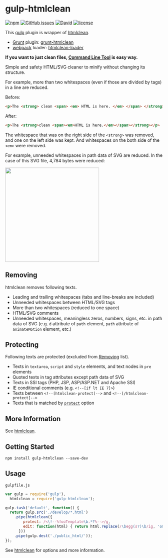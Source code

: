 # gulp-htmlclean

[![npm](https://img.shields.io/npm/v/gulp-htmlclean.svg)](https://www.npmjs.com/package/gulp-htmlclean) [![GitHub issues](https://img.shields.io/github/issues/anseki/gulp-htmlclean.svg)](https://github.com/anseki/gulp-htmlclean/issues) [![David](https://img.shields.io/david/anseki/gulp-htmlclean.svg)](package.json) [![license](https://img.shields.io/badge/license-MIT-blue.svg)](LICENSE-MIT)

This [gulp](http://gulpjs.com/) plugin is wrapper of [htmlclean](https://github.com/anseki/htmlclean).

* [Grunt](http://gruntjs.com/) plugin: [grunt-htmlclean](https://github.com/anseki/grunt-htmlclean)
* [webpack](http://webpack.github.io/) loader: [htmlclean-loader](https://github.com/anseki/htmlclean-loader)

**If you want to just clean files, [Command Line Tool](https://github.com/anseki/htmlclean) is easy way.**

Simple and safety HTML/SVG cleaner to minify without changing its structure.

For example, more than two whitespaces (even if those are divided by tags) in a line are reduced.

Before:

```html
<p>The <strong> clean <span> <em> HTML is here. </em> </span> </strong> </p>
```

After:

```html
<p>The <strong>clean <span><em>HTML is here.</em></span></strong></p>
```

The whitespace that was on the right side of the `<strong>` was removed, and one on the left side was kept. And whitespaces on the both side of the `<em>` were removed.

For example, unneeded whitespaces in path data of SVG are reduced. In the case of this SVG file, 4,784 bytes were reduced:

<img src="https://rawgit.com/anseki/grunt-htmlclean/master/Ghostscript_Tiger.svg" width="300" height="300">

## Removing

htmlclean removes following texts.

+ Leading and trailing whitespaces (tabs and line-breaks are included)
+ Unneeded whitespaces between HTML/SVG tags
+ More than two whitespaces (reduced to one space)
+ HTML/SVG comments
+ Unneeded whitespaces, meaningless zeros, numbers, signs, etc. in path data of SVG (e.g. `d` attribute of `path` element, `path` attribute of `animateMotion` element, etc.)

## Protecting

Following texts are protected (excluded from [Removing](#removing) list).

+ Texts in `textarea`, `script` and `style` elements, and text nodes in `pre` elements
+ Quoted texts in tag attributes except path data of SVG
+ Texts in SSI tags (PHP, JSP, ASP/ASP.NET and Apache SSI)
+ IE conditional comments (e.g. `<!--[if lt IE 7]>`)
+ Texts between `<!--[htmlclean-protect]-->` and `<!--[/htmlclean-protect]-->`
+ Texts that is matched by [`protect`](#protect) option

## More Information

See [htmlclean](https://github.com/anseki/htmlclean).

## Getting Started

```shell
npm install gulp-htmlclean --save-dev
```

## Usage

`gulpfile.js`

```js
var gulp = require('gulp'),
  htmlclean = require('gulp-htmlclean');

gulp.task('default', function() {
  return gulp.src('./develop/*.html')
    .pipe(htmlclean({
        protect: /<\!--%fooTemplate\b.*?%-->/g,
        edit: function(html) { return html.replace(/\begg(s?)\b/ig, 'omelet$1'); }
      }))
    .pipe(gulp.dest('./public_html/'));
});
```

See [htmlclean](https://github.com/anseki/htmlclean) for options and more information.
